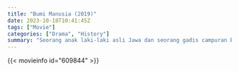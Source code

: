 ```yaml
---
title: "Bumi Manusia (2019)"
date: 2023-10-18T10:41:45Z
tags: ["Movie"]
categories: ["Drama", "History"]
summary: "Seorang anak laki-laki asli Jawa dan seorang gadis campuran Belanda jatuh cinta selama pergolakan kolonial awal abad ke-20 di Hindia Belanda (sekarang Indonesia)."
---
```



  <mux-player stream-type="on-demand"
  src="https://kp3d-my.sharepoint.com/personal/ryoo_kp3d_onmicrosoft_com/_layouts/15/download.aspx?share=EZDIM7JskdxInowRJMJ5x2kBew7YPhel_VBhi0lrzEQWAQ" prefer-playback="mse" controls>
 
  </mux-player>
  

{{< movieinfo id="609844" >}}

  <script src="https://cdn.jsdelivr.net/npm/@mux/mux-player"></script>
  
   <script type="application/ld+json">
 {
  "@context": "https://schema.org/",
  "@type": "VideoObject",
  "name": "Bumi Manusia (2019)",
  "contentUrl": "https://stream.mux.com/dfVXSMRLzpTOr2BK3plFDYms01rA4IjWdHLaSLs7WQFk.m3u8",
  "thumbnailUrl": "https://www.themoviedb.org/t/p/original/tNflpA3YaHsksiOe2MUBtoVhQq3.jpg?width=314&fit_mode=preserve&time=25",
  "uploadDate": "2023-10-18T10:41:45Z",
}

</script>